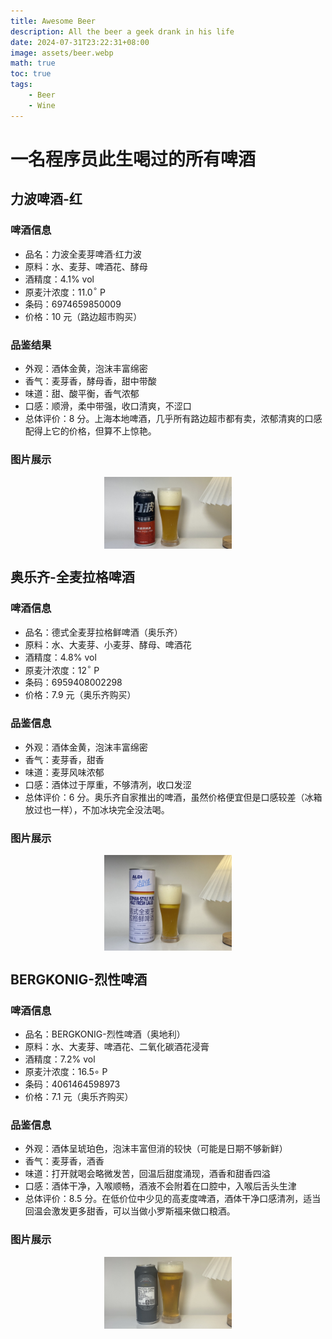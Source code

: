 ```yaml
---
title: Awesome Beer
description: All the beer a geek drank in his life
date: 2024-07-31T23:22:31+08:00
image: assets/beer.webp
math: true
toc: true
tags:
    - Beer
    - Wine
---
```


# 一名程序员此生喝过的所有啤酒

## 力波啤酒-红
### 啤酒信息

- 品名：力波全麦芽啤酒·红力波
- 原料：水、麦芽、啤酒花、酵母
- 酒精度：4.1% vol
- 原麦汁浓度：11.0$^\circ$ P
- 条码：6974659850009
- 价格：10 元（路边超市购买）

### 品鉴结果

- 外观：酒体金黄，泡沫丰富绵密
- 香气：麦芽香，酵母香，甜中带酸
- 味道：甜、酸平衡，香气浓郁
- 口感：顺滑，柔中带强，收口清爽，不涩口
- 总体评价：8 分。上海本地啤酒，几乎所有路边超市都有卖，浓郁清爽的口感配得上它的价格，但算不上惊艳。

### 图片展示

<div style='display: flex; justify-content: center;'>
<img src='assets/力波-红.jpeg' alt='img' style='zoom:20%;' />
</div>

## 奥乐齐-全麦拉格啤酒
### 啤酒信息

- 品名：德式全麦芽拉格鲜啤酒（奥乐齐）
- 原料：水、大麦芽、小麦芽、酵母、啤酒花
- 酒精度：4.8% vol
- 原麦汁浓度：12$^\circ$ P
- 条码：6959408002298
- 价格：7.9 元（奥乐齐购买）

### 品鉴信息

- 外观：酒体金黄，泡沫丰富绵密
- 香气：麦芽香，甜香
- 味道：麦芽风味浓郁
- 口感：酒体过于厚重，不够清冽，收口发涩
- 总体评价：6 分。奥乐齐自家推出的啤酒，虽然价格便宜但是口感较差（冰箱放过也一样），不加冰块完全没法喝。

### 图片展示

<div style='display: flex; justify-content: center;'>
<img src='assets/奥乐齐.jpeg' alt='img' style='zoom:20%;' />
</div>

## BERGKONIG-烈性啤酒
### 啤酒信息

- 品名：BERGKONIG-烈性啤酒（奥地利）
- 原料：水、大麦芽、啤酒花、二氧化碳酒花浸膏
- 酒精度：7.2% vol
- 原麦汁浓度：16.5$\circ$ P
- 条码：4061464598973
- 价格：7.1 元（奥乐齐购买）

### 品鉴信息

- 外观：酒体呈琥珀色，泡沫丰富但消的较快（可能是日期不够新鲜）
- 香气：麦芽香，酒香
- 味道：打开就喝会略微发苦，回温后甜度涌现，酒香和甜香四溢
- 口感：酒体干净，入喉顺畅，酒液不会附着在口腔中，入喉后舌头生津
- 总体评价：8.5 分。在低价位中少见的高麦度啤酒，酒体干净口感清冽，适当回温会激发更多甜香，可以当做小罗斯福来做口粮酒。

### 图片展示

<div style='display: flex; justify-content: center;'>
<img src='assets/BERGKONIG.jpeg' alt='img' style='zoom:20%;' />
</div>